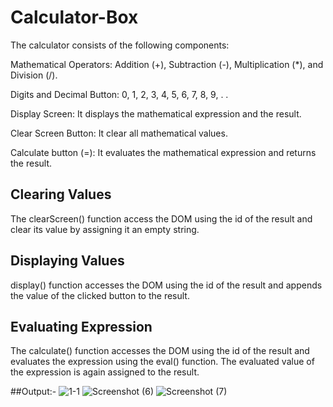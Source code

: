 # Calculator-Box

The calculator consists of the following components:

Mathematical Operators: Addition (+), Subtraction (-), Multiplication (*), and Division (/).

Digits and Decimal Button: 0, 1, 2, 3, 4, 5, 6, 7, 8, 9, . .

Display Screen: It displays the mathematical expression and the result.

Clear Screen Button: It clear all mathematical values.

Calculate button (=): It evaluates the mathematical expression and returns the result.

## Clearing Values
The clearScreen() function access the DOM using the id of the result and clear its value by assigning it an empty string.

## Displaying Values
display() function accesses the DOM using the id of the result and appends the value of the clicked button to the result.

## Evaluating Expression
The calculate() function accesses the DOM using the id of the result and evaluates the expression using the eval() function. 
The evaluated value of the expression is again assigned to the result.

##Output:-
![1-1](https://user-images.githubusercontent.com/100788944/157514063-f492bfaf-53ce-4e5f-8f0a-1d867366da1b.png)
![Screenshot (6)](https://user-images.githubusercontent.com/100788944/157514085-9c818f0f-b5f6-4ba2-9374-b8f73dd5a093.png)
![Screenshot (7)](https://user-images.githubusercontent.com/100788944/157514088-c0e41cd1-0c3b-4ad2-a80f-ba160a0c6b10.png)
